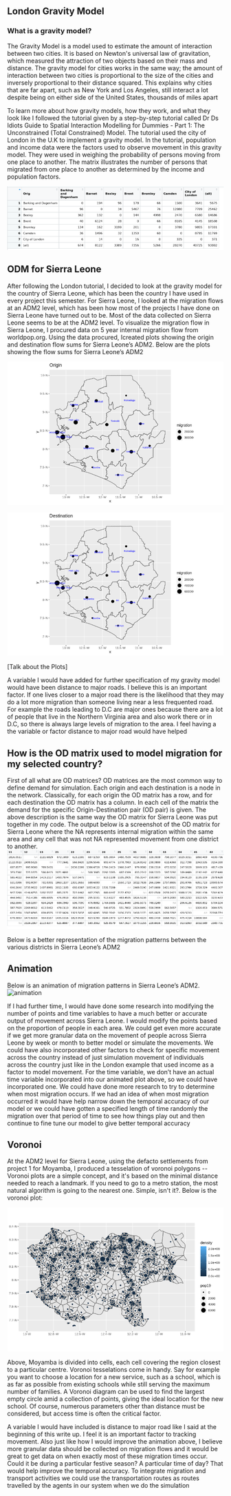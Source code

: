 ## London Gravity Model
### What is a gravity model?

The Gravity Model is a model used to estimate the amount of interaction between two cities. It is based on Newton's universal law of gravitation, which measured the attraction of two objects based on their mass and distance. The gravity model for cities works in the same way; the amount of interaction between two cities is proportional to the size of the cities and inversely proportional to their distance squared. This explains why cities that are far apart, such as New York and Los Angeles, still interact a lot despite being on either side of the United States, thousands of miles apart

To learn more about how gravity models, how they work, and what they look like I followed the tutorial given by a step-by-step tutorial called Dr Ds Idiots Guide to Spatial Interaction Modelling for Dummies - Part 1: The Unconstrained (Total Constrained) Model. The tutorial used the city of London in the U.K to implement a gravity model.  In the tutorial, population and income data were the factors used to observe movement in this gravity model. They were used in weighing the probability of persons moving from one place to another. The matrix illustrates the number of persons that migrated from one place to another as determined by the income and population factors.

![london flow plot](london_flow.png)

## ODM for Sierra Leone
After following the London tutorial, I decided to look at the gravity model for the country of Sierra Leone, which has been the country I have used in every project this semester. For Sierra Leone, I looked at the migration flows at an ADM2 level, which has been how most of the projects I have done on Sierra Leone have turned out to be. Most of the data collected on Sierra Leone seems to be at the ADM2 level. To visualize the migration flow in Sierra Leone, I procured data on 5 year internal migration flow from worldpop.org. Using the data procured, Icreated plots showing the origin and destination flow sums for Sierra Leone’s ADM2. Below are the plots showing the flow sums for Sierra Leone’s ADM2

![origin](origin.png)

![destination](destination.png)

[Talk about the Plots]

A variable I would have added for further specification of my gravity model would have been distance to major roads. I believe this is an important factor. If one lives closer to a major road there is the likelihood that they may do a lot more migration than someone living near a less frequented road. For example the roads leading to D.C are major ones because there are a lot of people that live in the Northern Virginia area and also work there or in D.C, so there is always large levels of migration to the area. I feel having a the variable or factor distance to major road would have helped

## How is the OD matrix used to model migration for my selected country?

First of all what are OD matrices? OD matrices are the most common way to define demand for simulation. Each origin and each destination is a node in the network. Classically, for each origin the OD matrix has a row, and for each destination the OD matrix has a column. In each cell of the matrix the demand for the specific Origin-Destination pair (OD pair) is given. 
The above description is the same way the OD matrix for Sierra Leone was put together in my code. The output below is a screenshot of the OD matrix for Sierra Leone where the NA represents internal migration within the same area and any cell that was not NA represented movement from one district to another. 
![odm](odm.png)

Below is a better representation of the migration patterns between the various districts in Sierra Leone’s ADM2

## Animation
Below is an animation of migration patterns in Sierra Leone’s ADM2.
![animation](output.gif)

If I had further time, I would have done some research into modifying the number of points and time variables to have a much better or accurate output of movement across Sierra Leone. I would modify the points based on the proportion of people in each area. We could get even more accurate if we get more granular data on the movement of people across Sierra Leone by week or month to better model or simulate the movements. We could have also incorporated other factors to check for specific movement across the country instead of just simulation movement of individuals across the country just like in the London example that used income as a factor to model movement. For the time variable, we don’t have an actual time variable incorporated into our animated plot above, so we could have incorporated one. We could have done more research to try to determine when most migration occurs. If we had an idea of when most migration occurred it would have help narrow down the temporal accuracy of our model or we could have gotten a specified length of time randomly the migration over that period of time to see how things play out and then continue to fine tune our model to give better temporal accuracy

## Voronoi
At the ADM2 level for Sierra Leone, using the defacto settlements from project 1 for Moyamba, I produced a tesselation of voronoi polygons -- Voronoi plots are a simple concept, and it's based on the minimal distance needed to reach a landmark. If you need to go to a metro station, the most natural algorithm is going to the nearest one. Simple, isn't it?. Below is the voronoi plot:

![voronoi plot](moyamba_voronoi_plot.png)

Above, Moyamba is  divided into cells, each cell covering the region closest to a particular centre. Voronoi tesselations come in handy. Say for example you want to choose a location for a new service, such as a school, which is as far as possible from existing schools while still serving the maximum number of families. A Voronoi diagram can be used to find the largest empty circle amid a collection of points, giving the ideal location for the new school. Of course, numerous parameters other than distance must be considered, but access time is often the critical factor.

A variable I would have included is distance to major road like I said at the beginning of this write up. I feel it is an important factor to tracking movement. Also just like how I would improve the animation above, I believe more granular data should be collected on migration flows and it would be great to get data on when exactly most of these migration times occur. Could it be during a particular festive season? A particular time of day? That would help improve the temporal accuracy. 
To integrate migration and transport activities we could use the transportation routes as routes travelled by the agents in our system when we do the simulation
